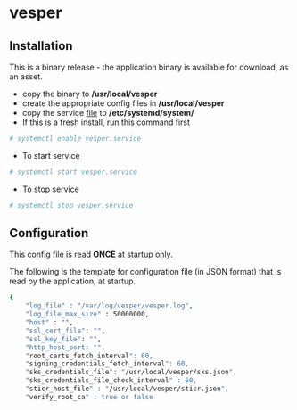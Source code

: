 # vesper

## Installation

This is a binary release - the application binary is available for download, as an asset.
 - copy the binary to **/usr/local/vesper**
 - create the appropriate config files in **/usr/local/vesper**
 - copy the service [file](https://github.com/iris-platform/vesper/tree/master/etc/systemd/system) to **/etc/systemd/system/**
 - If this is a fresh install, run this command first
 ```sh
 # systemctl enable vesper.service
 ```
 - To start service
 ```sh
 # systemctl start vesper.service
 ```
 - To stop service
 ```sh
 # systemctl stop vesper.service
 ```

## Configuration

This config file is read **ONCE** at startup only.

The following is the template for configuration file (in JSON format) that is read by the application, at startup.

```sh
{
	"log_file" : "/var/log/vesper/vesper.log",                               <--- RECOMMENDED PATH
	"log_file_max_size" : 50000000,                                          <--- IN BYTES - MAX LOG FILE SIZE BEFORE LOG ROTATION (DEFAULT: 50000000 BYTES)
	"host" : "",                                                             <--- FQDN/IP/HOSTNAME OF THE HOST WHERE THIS APPLICATION IS GOING TO RUN  
	"ssl_cert_file": "",                                                     <--- IF HTTPS IS SUPPORTED, THIS IS ABSOLUTE PATH + FILE NAME
	"ssl_key_file": "",                                                      <--- IF HTTPS IS SUPPORTED, THIS IS ABSOLUTE PATH + FILE NAME
	"http_host_port: "",                                                     <--- (HTTP ONLY) IS APPLICABLE ONLY IF SSL CERT AND KEY FILE IS NOT AVAILABLE
	"root_certs_fetch_interval": 60,                                         <--- INTERVAL IN SECONDS FOR VESPER TO FETCH ROOT CERTS FROM SKS
	"signing_credentials_fetch_interval": 60,                                <--- INTERVAL IN SECONDS FOR VESPER TO FETCH FILENAME AND PRIVATE KEY REQUIRED FOR SIGNING
	"sks_credentials_file": "/usr/local/vesper/sks.json",                    <--- FILE THAT CONTAINS SKS URL + PATH AND TOKEN REQUIRED TO FETCH ROOT CERTS AS WELL AS FILENAME AND PRIVATE KEY REQUIRED FOR SIGNING
	"sks_credentials_file_check_interval" : 60,                              <--- INTERVAL IN SECONDS FOR VESPER TO CHECK DF SKS URL + PATH AND TOKEN HAS CHANGED SINCE LAST READ
	"sticr_host_file" : "/usr/local/vesper/sticr.json",                      <--- FILE THAT CONTAINS STICR HOST URL + PATH
	"verify_root_ca" : true or false                                         <--- IF FALSE, ROOT CERT VALIDATION IS NOT DONE
```